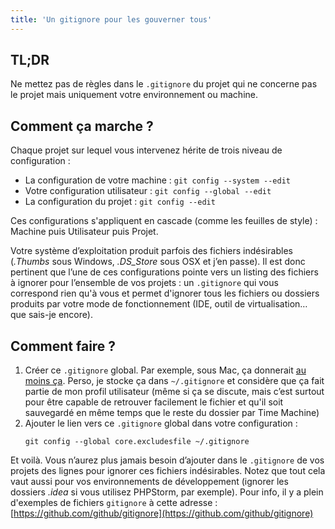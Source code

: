 ```yaml
---
title: 'Un gitignore pour les gouverner tous'
---
```


## TL;DR

Ne mettez pas de règles dans le `.gitignore` du projet qui ne concerne pas le projet mais uniquement votre environnement ou machine.

<!-- more -->

## Comment ça marche ?

Chaque projet sur lequel vous intervenez hérite de trois niveau de configuration :

-   La configuration de votre machine : `git config --system --edit`
-   Votre configuration utilisateur : `git config --global --edit`
-   La configuration du projet : `git config --edit`

Ces configurations s'appliquent en cascade (comme les feuilles de style) : Machine puis Utilisateur puis Projet.

Votre système d’exploitation produit parfois des fichiers indésirables (_.Thumbs_ sous Windows, _.DS_Store_ sous OSX et j’en passe). Il est donc pertinent que l’une de ces configurations pointe vers un listing des fichiers à ignorer pour l’ensemble de vos projets : un `.gitignore` qui vous correspond rien qu'à vous et permet d'ignorer tous les fichiers ou dossiers produits par votre mode de fonctionnement (IDE, outil de virtualisation… que sais-je encore).

## Comment faire ?

1.  Créer ce `.gitignore` global. Par exemple, sous Mac, ça donnerait [au moins ça](https://github.com/github/gitignore/blob/main/Global/macOS.gitignore). Perso, je stocke ça dans `~/.gitignore` et considère que ça fait partie de mon profil utilisateur (même si ça se discute, mais c’est surtout pour être capable de retrouver facilement le fichier et qu'il soit sauvegardé en même temps que le reste du dossier par Time Machine)
2.  Ajouter le lien vers ce `.gitignore` global dans votre configuration :
    ```
    git config --global core.excludesfile ~/.gitignore
    ```

Et voilà. Vous n’aurez plus jamais besoin d’ajouter dans le `.gitignore` de vos projets des lignes pour ignorer ces fichiers indésirables. Notez que tout cela vaut aussi pour vos environnements de développement (ignorer les dossiers _.idea_ si vous utilisez PHPStorm, par exemple). Pour info, il y a plein d'exemples de fichiers `gitignore` à cette adresse : [https://github.com/github/gitignore](https://github.com/github/gitignore)
